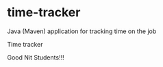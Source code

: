 # time-tracker
Java (Maven) application for tracking time on the job

Time tracker

Good Nit Students!!!
